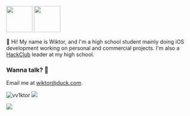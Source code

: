 <img src="https://cdn.betterttv.net/emote/5ec1d9739af1ea16863b4bbf/3x" width="70" height="70"/> <img src="https://cdn.betterttv.net/emote/5fc284f42d6c386f224adbb7/3x" width="70" height="70"/>

:wave: Hi! My name is Wiktor, and I'm a high school student mainly doing iOS development working on personal and commercial projects. I'm also a [HackClub](https://hackclub.com) leader at my high school.

### Wanna talk? :beverage_box:

Email me at wiktor@duck.com.

<p align="left"> <img src="https://komarev.com/ghpvc/?username=vv1ktor" alt="vv1ktor" /> <a href="https://twitter.com/simplywiktor"><img href="https://twitter.com/simplywiktor" src=https://cdn.rawgit.com/sindresorhus/awesome/d7305f38d29fed78fa85652e3a63e154dd8e8829/media/badge.svg></a> </p>
<img align="center" src="https://github-readme-stats.vercel.app/api?username=vv1ktor&count_private=true&hide=stars&show_icons=true&theme=dark" />
